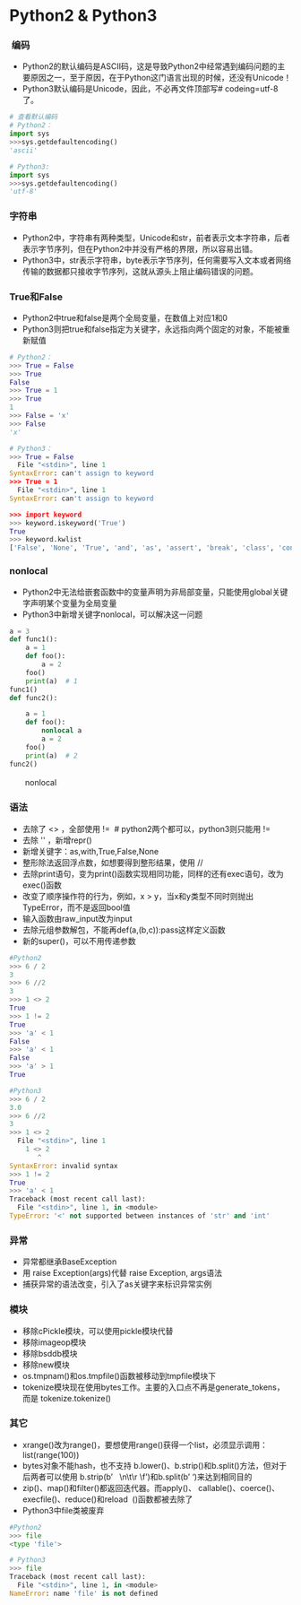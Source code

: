 # Python2 & Python3

###  编码

- Python2的默认编码是ASCII码，这是导致Python2中经常遇到编码问题的主要原因之一，至于原因，在于Python这门语言出现的时候，还没有Unicode！
- Python3默认编码是Unicode，因此，不必再文件顶部写# codeing=utf-8了。

```python
# 查看默认编码
# Python2：
import sys
>>>sys.getdefaultencoding()
'ascii'

# Python3:
import sys
>>>sys.getdefaultencoding()
'utf-8'
```

### 字符串

- Python2中，字符串有两种类型，Unicode和str，前者表示文本字符串，后者表示字节序列，但在Python2中并没有严格的界限，所以容易出错。
- Python3中，str表示字符串，byte表示字节序列，任何需要写入文本或者网络传输的数据都只接收字节序列，这就从源头上阻止编码错误的问题。

### True和False

- Python2中true和false是两个全局变量，在数值上对应1和0
- Python3则把true和false指定为关键字，永远指向两个固定的对象，不能被重新赋值

```python
# Python2：
>>> True = False
>>> True
False
>>> True = 1
>>> True
1
>>> False = 'x'
>>> False
'x'

# Python3：
>>> True = False
  File "<stdin>", line 1
SyntaxError: can't assign to keyword
>>> True = 1
  File "<stdin>", line 1
SyntaxError: can't assign to keyword

>>> import keyword
>>> keyword.iskeyword('True')
True
>>> keyword.kwlist
['False', 'None', 'True', 'and', 'as', 'assert', 'break', 'class', 'continue', 'def', 'del', 'elif', 'else', 'except', 'finally', 'for', 'from', 'global', 'if', 'import', 'in', 'is', 'lambda', 'nonlocal', 'not', 'or', 'pass', 'raise', 'return', 'try', 'while', 'with', 'yield']
```

### nonlocal

- Python2中无法给嵌套函数中的变量声明为非局部变量，只能使用global关键字声明某个变量为全局变量
- Python3中新增关键字nonlocal，可以解决这一问题

```python
a = 3
def func1():
    a = 1
    def foo():
        a = 2
    foo()
    print(a)  # 1
func1()
def func2():

    a = 1
    def foo():
        nonlocal a
        a = 2
    foo()
    print(a)  # 2
func2()
```

　　nonlocal

### 语法

- 去除了 <> ，全部使用 !=  # python2两个都可以，python3则只能用 !=
- 去除 '' ，新增repr()
- 新增关键字：as,with,True,False,None
- 整形除法返回浮点数，如想要得到整形结果，使用 //
- 去除print语句，变为print()函数实现相同功能，同样的还有exec语句，改为exec()函数
- 改变了顺序操作符的行为，例如，x > y，当x和y类型不同时则抛出TypeError，而不是返回bool值
- 输入函数由raw\_input改为input
- 去除元组参数解包，不能再def(a,(b,c)):pass这样定义函数
- 新的super()，可以不用传递参数

```python
#Python2
>>> 6 / 2
3
>>> 6 //2
3
>>> 1 <> 2
True
>>> 1 != 2
True
>>> 'a' < 1
False
>>> 'a' < 1
False
>>> 'a' > 1
True

#Python3
>>> 6 / 2
3.0
>>> 6 //2
3
>>> 1 <> 2
  File "<stdin>", line 1
    1 <> 2
       ^
SyntaxError: invalid syntax
>>> 1 != 2
True
>>> 'a' < 1
Traceback (most recent call last):
  File "<stdin>", line 1, in <module>
TypeError: '<' not supported between instances of 'str' and 'int'
```

### 异常

- 异常都继承BaseException
- 用 raise Exception(args)代替 raise Exception, args语法
- 捕获异常的语法改变，引入了as关键字来标识异常实例

### 模块

- 移除cPickle模块，可以使用pickle模块代替
- 移除imageop模块
- 移除bsddb模块
- 移除new模块
- os.tmpnam()和os.tmpfile()函数被移动到tmpfile模块下
- tokenize模块现在使用bytes工作。主要的入口点不再是generate\_tokens，而是 tokenize.tokenize()

### 其它

- xrange()改为range()，要想使用range()获得一个list，必须显示调用：list(range(100))
- bytes对象不能hash，也不支持 b.lower()、b.strip()和b.split()方法，但对于后两者可以使用 b.strip(b’  
  \\n\\t\\r \\f’)和b.split(b’ ‘)来达到相同目的
- zip()、map()和filter()都返回迭代器。而apply()、 callable()、coerce()、 execfile()、reduce()和reload 
  ()函数都被去除了
- Python3中file类被废弃

```python
#Python2
>>> file
<type 'file'>

# Python3
>>> file
Traceback (most recent call last):
  File "<stdin>", line 1, in <module>
NameError: name 'file' is not defined
```
